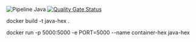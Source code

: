 ![Pipeline Java](https://github.com/lscheiner/arquitetura-hexagonal-account/actions/workflows/pipeline.yml/badge.svg)
[![Quality Gate Status](https://sonarcloud.io/api/project_badges/measure?project=lscheiner_arquitetura-hexagonal-account&metric=alert_status)](https://sonarcloud.io/summary/new_code?id=lscheiner_arquitetura-hexagonal-account)

 
docker build -t java-hex .


docker run -p 5000:5000 -e PORT=5000 --name container-hex java-hex
 
 
